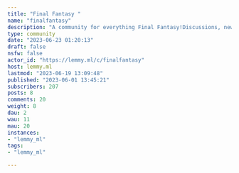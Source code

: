 ```yaml
---
title: "Final Fantasy " 
name: "finalfantasy"
description: "A community for everything Final Fantasy!Discussions, news and art about all games, mainline and spinoff, are welcome!Rules:- 1. Be a decent human being.- 2. Fanart must be credited.- 3. No untagged spoilers of new games."
type: community
date: "2023-06-23 01:20:13"
draft: false
nsfw: false
actor_id: "https://lemmy.ml/c/finalfantasy"
host: lemmy.ml
lastmod: "2023-06-19 13:09:48"
published: "2023-06-01 13:45:21"
subscribers: 207
posts: 8
comments: 20
weight: 8
dau: 2
wau: 11
mau: 20
instances:
- "lemmy_ml"
tags: 
- "lemmy_ml"

---
```

